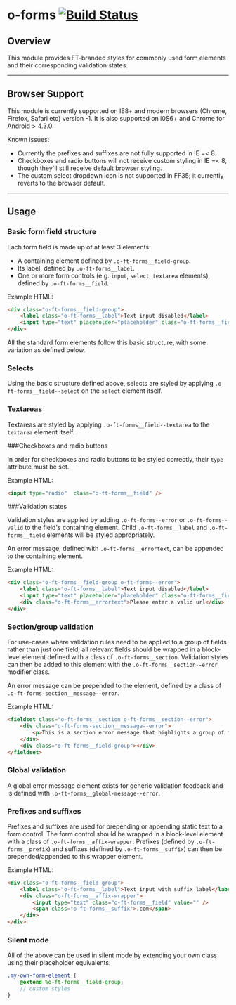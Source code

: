 o-forms [![Build Status](https://travis-ci.org/Financial-Times/o-forms.png?branch=master)](https://travis-ci.org/Financial-Times/o-forms)
============
## Overview

This module provides FT-branded styles for commonly used form elements and their corresponding validation states.

---

## Browser Support


This module is currently supported on IE8+ and modern browsers (Chrome, Firefox, Safari etc) version -1. It is also supported on i0S6+ and Chrome for Android > 4.3.0.

Known issues:

* Currently the prefixes and suffixes are not fully supported in IE =< 8.
* Checkboxes and radio buttons will not receive custom styling in IE =< 8, though they'll still receive default browser styling.
* The custom select dropdown icon is not supported in FF35; it currently reverts to the browser default.

---

## Usage

### Basic form field structure

Each form field is made up of at least 3 elements:

* A containing element defined by `.o-ft-forms__field-group`.
* Its label, defined by `.o-ft-forms__label`.
* One or more form controls (e.g. `input`, `select`, `textarea` elements), defined by `.o-ft-forms__field`.

Example HTML:

```html
<div class="o-ft-forms__field-group">
	<label class="o-ft-forms__label">Text input disabled</label>
	<input type="text" placeholder="placeholder" class="o-ft-forms__field">
</div>
```

All the standard form elements follow this basic structure, with some variation as defined below.

### Selects

Using the basic structure defined above, selects are styled by applying `.o-ft-forms__field--select` on the `select` element itself.
    
### Textareas

Textareas are styled by applying `.o-ft-forms__field--textarea` to the `textarea` element itself.
    
###Checkboxes and radio buttons

In order for checkboxes and radio buttons to be styled correctly, their `type` attribute must be set.

Example HTML:

 ```html
 <input type="radio"  class="o-ft-forms__field" />
 ```

###Validation states

Validation styles are applied by adding `.o-ft-forms--error` or `.o-ft-forms--valid` to the field's containing element. Child `.o-ft-forms__label` and `.o-ft-forms__field` elements will be styled appropriately.

An error message, defined with `.o-ft-forms__errortext`, can be appended to the containing element.

Example HTML:
```html
<div class="o-ft-forms__field-group o-ft-forms--error">
	<label class="o-ft-forms__label">Text input disabled</label>
	<input type="text" placeholder="placeholder" class="o-ft-forms__field" />
	<div class="o-ft-forms__errortext">Please enter a valid url</div>
</div>
```

### Section/group validation

For use-cases where validation rules need to be applied to a group of fields rather than just one field, all relevant fields should be wrapped in a block-level element defined with a class of `.o-ft-forms__section`. Validation styles can then be added to this element with the `.o-ft-forms__section--error` modifier class.

An error message can be prepended to the element, defined by a class of `.o-ft-forms-section__message--error`.

Example HTML:

```html
<fieldset class="o-ft-forms__section o-ft-forms__section--error">
	<div class="o-ft-forms-section__message--error">
 		<p>This is a section error message that highlights a group of fields</p>
	</div>
	<div class="o-ft-forms__field-group"></div>
</fieldset>
```

### Global validation

A global error message element exists for generic validation feedback and is defined with `.o-ft-forms__global-message--error`.

### Prefixes and suffixes

Prefixes and suffixes are used for prepending or appending static text to a form control. The form control should be wrapped in a block-level element with a class of `.o-ft-forms__affix-wrapper`. Prefixes (defined by `.o-ft-forms__prefix`) and suffixes (defined by `.o-ft-forms__suffix`) can then be prepended/appended to this wrapper element.

Example HTML:

```html
<div class="o-ft-forms__field-group">
	<label class="o-ft-forms__label">Text input with suffix label</label>
	<div class="o-ft-forms__affix-wrapper">
		<input type="text" class="o-ft-forms__field" value="" />
		<span class="o-ft-forms__suffix">.com</span>
	</div>
</div>
```

### Silent mode

All of the above can be used in silent mode by extending your own class using their placeholder equivalents:

```scss
.my-own-form-element {
	@extend %o-ft-forms__field-group;
	// custom styles
}
```
